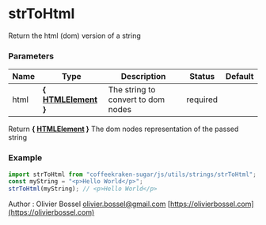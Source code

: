 # strToHtml

Return the html (dom) version of a string

### Parameters

| Name | Type                                                                             | Description                        | Status   | Default |
| ---- | -------------------------------------------------------------------------------- | ---------------------------------- | -------- | ------- |
| html | **{ [HTMLElement](https://developer.mozilla.org/fr/docs/Web/API/HTMLElement) }** | The string to convert to dom nodes | required |

Return **{ [HTMLElement](https://developer.mozilla.org/fr/docs/Web/API/HTMLElement) }** The dom nodes representation of the passed string

### Example

```js
import strToHtml from "coffeekraken-sugar/js/utils/strings/strToHtml";
const myString = "<p>Hello World</p>";
strToHtml(myString); // <p>Hello World</p>
```

Author : Olivier Bossel [olivier.bossel@gmail.com](mailto:olivier.bossel@gmail.com) [https://olivierbossel.com](https://olivierbossel.com)
